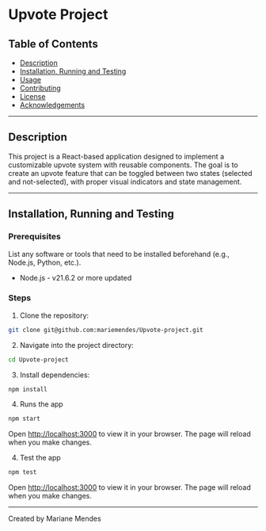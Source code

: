 # Upvote Project

## Table of Contents

- [Description](#description)
- [Installation, Running and Testing](#installation)
- [Usage](#usage)
- [Contributing](#contributing)
- [License](#license)
- [Acknowledgements](#acknowledgements)

---

## Description

This project is a React-based application designed to implement a customizable upvote system with reusable components. The goal is to create an upvote feature that can be toggled between two states (selected and not-selected), with proper visual indicators and state management.

---

## Installation, Running and Testing

### Prerequisites

List any software or tools that need to be installed beforehand (e.g., Node.js, Python, etc.).

- Node.js - v21.6.2 or more updated

### Steps

1. Clone the repository:
  ```bash
  git clone git@github.com:mariemendes/Upvote-project.git
  ```

2. Navigate into the project directory:
  ```bash
  cd Upvote-project
  ```

3. Install dependencies:
  ```bash
  npm install
  ```

4. Runs the app
  ```bash
  npm start
  ``` 
  Open [http://localhost:3000](http://localhost:3000) to view it in your browser.
  The page will reload when you make changes.

4. Test the app
  ```bash
  npm test
  ``` 
  Open [http://localhost:3000](http://localhost:3000) to view it in your browser.
  The page will reload when you make changes.  

---

Created by Mariane Mendes


